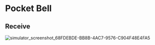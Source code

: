 # Pocket Bell

## Receive
![simulator_screenshot_68FDEBDE-BB8B-4AC7-9576-C904F48E4FA5](https://github.com/user-attachments/assets/4850485b-187b-4288-a5df-6522d07225b5)
